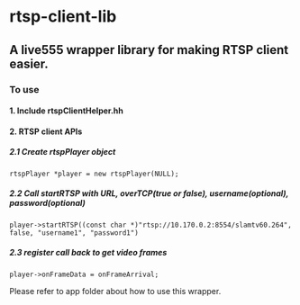 # rtsp-client-lib
## A live555 wrapper library for making RTSP client easier.

### To use
#### 1. Include rtspClientHelper.hh 
#### 2. RTSP client APIs
#####    2.1 Create rtspPlayer object
   `rtspPlayer *player = new rtspPlayer(NULL);`
#####    2.2 Call startRTSP with URL, overTCP(true or false), username(optional), password(optional)
   `player->startRTSP((const char *)"rtsp://10.170.0.2:8554/slamtv60.264", false, "username1", "password1")`
#####    2.3 register call back to get video frames 
   `player->onFrameData = onFrameArrival;`

Please refer to app folder about how to use this wrapper.
